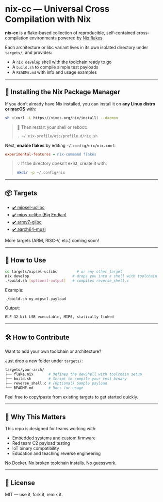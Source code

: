 
# nix-cc — Universal Cross Compilation with Nix

**nix-cc** is a flake-based collection of reproducible, self-contained cross-compilation environments powered by [Nix flakes](https://nixos.wiki/wiki/Flakes).

Each architecture or libc variant lives in its own isolated directory under `targets/`, and provides:
- A `nix develop` shell with the toolchain ready to go
- A `build.sh` to compile simple test payloads
- A `README.md` with info and usage examples

---

## 🐧 Installing the Nix Package Manager

If you don’t already have Nix installed, you can install it on **any Linux distro or macOS** with:

```bash
sh <(curl -L https://nixos.org/nix/install) --daemon
```

> 🛑 Then restart your shell or reboot:
>
> ```bash
> . ~/.nix-profile/etc/profile.d/nix.sh
> ```

Next, **enable flakes** by editing `~/.config/nix/nix.conf`:

```ini
experimental-features = nix-command flakes
```

> 💡 If the directory doesn’t exist, create it with:
> ```bash
> mkdir -p ~/.config/nix
> ```

---

## 📦 Targets

- [✔️ mipsel-uclibc](./targets/mipsel-uclibc)
- [✔️ mips-uclibc (Big Endian)](./targets/mips-uclibc)
- [✔️ armv7-glibc](./targets/armv7-glibc)
- [✔️ aarch64-musl](./targets/aarch64-musl)

More targets (ARM, RISC-V, etc.) coming soon!

---

## 🚀 How to Use

```bash
cd targets/mipsel-uclibc         # or any other target
nix develop                    # drops you into a shell with toolchain ready
./build.sh [optional-output]   # compiles reverse_shell.c
```

Example:

```bash
./build.sh my-mipsel-payload
```

Output:
```bash
ELF 32-bit LSB executable, MIPS, statically linked
```

---

## 🛠️ How to Contribute

Want to add your own toolchain or architecture?

Just drop a new folder under `targets/`:

```bash
targets/your-arch/
├── flake.nix       # Defines the devShell with toolchain setup
├── build.sh        # Script to compile your test binary
├── reverse_shell.c # (Optional) Sample payload
└── README.md       # Docs for usage
```

Feel free to copy/paste from existing targets to get started quickly.

---

## 🧠 Why This Matters

This repo is designed for teams working with:
- Embedded systems and custom firmware
- Red team C2 payload testing
- IoT binary compatibility
- Education and teaching reverse engineering

No Docker. No broken toolchain installs. No guesswork.

---

## 📜 License

MIT — use it, fork it, remix it.
